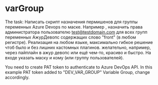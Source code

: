 # varGroup
The task:
Написать скрипт назначения пермишенов для группы переменных Azure Devops по маске. Например , назначить права администратора пользователю test@testdomain.com для всех групп переменных АжурДевопс содержащих слово "front" (в любом регистре).
Реализация на любом языке, максимально гибкое решение чтоб было и без лишних кастомных плагинов. желательно, например, через пайплайн в ажур девопс или ещё чем-то, красиво и быстро. На входе указать маску и кому (или группу пользователей).


You need to create PAT token to authenticate to Azure DevOps API. 
In this example PAT token added to "DEV_VAR_GROUP" Variable Group, change accordingly.
